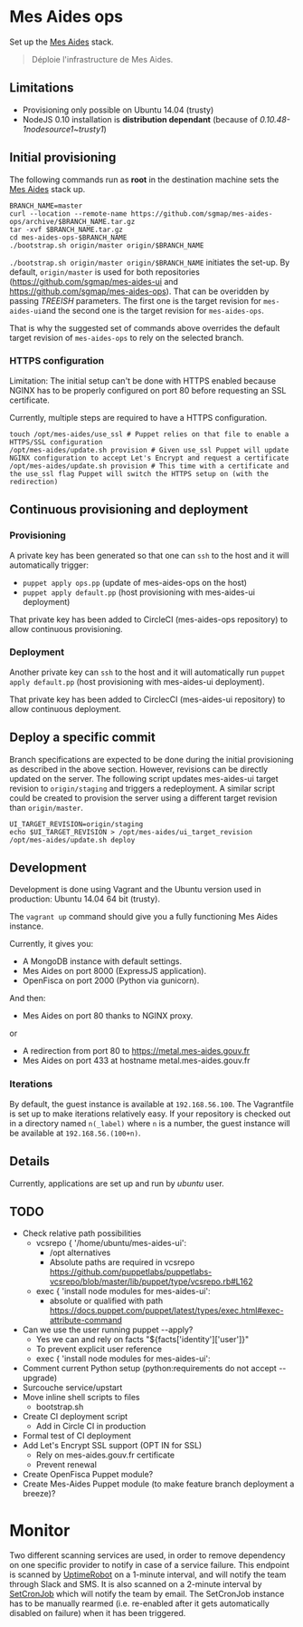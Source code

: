 # Mes Aides ops

Set up the [Mes Aides](https://mes-aides.gouv.fr) stack.

> Déploie l'infrastructure de Mes Aides.


## Limitations

* Provisioning only possible on Ubuntu 14.04 (trusty)
* NodeJS 0.10 installation is **distribution dependant** (because of *0.10.48-1nodesource1~trusty1*)


## Initial provisioning

The following commands run as **root** in the destination machine sets the [Mes Aides](https://mes-aides.gouv.fr) stack up.

```
BRANCH_NAME=master
curl --location --remote-name https://github.com/sgmap/mes-aides-ops/archive/$BRANCH_NAME.tar.gz
tar -xvf $BRANCH_NAME.tar.gz
cd mes-aides-ops-$BRANCH_NAME
./bootstrap.sh origin/master origin/$BRANCH_NAME
```

`./bootstrap.sh origin/master origin/$BRANCH_NAME` initiates the set-up. By default, `origin/master` is used for both repositories (https://github.com/sgmap/mes-aides-ui and https://github.com/sgmap/mes-aides-ops). That can be overidden by passing *TREEISH* parameters. The first one is the target revision for `mes-aides-ui`and the second one is the target revision for `mes-aides-ops`.

That is why the suggested set of commands above overrides the default target revision of `mes-aides-ops` to rely on the selected branch.


### HTTPS configuration

Limitation: The initial setup can't be done with HTTPS enabled because NGINX has to be properly configured on port 80 before requesting an SSL certificate.

Currently, multiple steps are required to have a HTTPS configuration.

```shell
touch /opt/mes-aides/use_ssl # Puppet relies on that file to enable a HTTPS/SSL configuration
/opt/mes-aides/update.sh provision # Given use_ssl Puppet will update NGINX configuration to accept Let's Encrypt and request a certificate
/opt/mes-aides/update.sh provision # This time with a certificate and the use_ssl flag Puppet will switch the HTTPS setup on (with the redirection)
```


## Continuous provisioning and deployment

### Provisioning

A private key has been generated so that one can `ssh` to the host and it will automatically trigger:
- `puppet apply ops.pp` (update of mes-aides-ops on the host)
- `puppet apply default.pp` (host provisioning with mes-aides-ui deployment)

That private key has been added to CircleCI (mes-aides-ops repository) to allow continuous provisioning.


### Deployment

Another private key can `ssh` to the host and it will automatically run `puppet apply default.pp` (host provisioning with mes-aides-ui deployment).

That private key has been added to CirclecCI (mes-aides-ui repository) to allow continuous deployment.


## Deploy a specific commit

Branch specifications are expected to be done during the initial provisioning as described in the above section. However, revisions can be directly updated on the server. The following script updates mes-aides-ui target revision to `origin/staging` and triggers a redeployment. A similar script could be created to provision the server using a different target revision than `origin/master`.

```shell
UI_TARGET_REVISION=origin/staging
echo $UI_TARGET_REVISION > /opt/mes-aides/ui_target_revision
/opt/mes-aides/update.sh deploy
```


## Development

Development is done using Vagrant and the Ubuntu version used in production: Ubuntu 14.04 64 bit (trusty).

The `vagrant up` command should give you a fully functioning Mes Aides instance.

Currently, it gives you:

- A MongoDB instance with default settings.
- Mes Aides on port 8000 (ExpressJS application).
- OpenFisca on port 2000 (Python via gunicorn).

And then:

- Mes Aides on port 80 thanks to NGINX proxy.

or

- A redirection from port 80 to https://metal.mes-aides.gouv.fr
- Mes Aides on port 433 at hostname metal.mes-aides.gouv.fr


### Iterations

By default, the guest instance is available at `192.168.56.100`. The Vagrantfile is set up to make iterations relatively easy. If your repository is checked out in a directory named `n(_label)` where `n` is a number, the guest instance will be available at `192.168.56.(100+n)`.


## Details

Currently, applications are set up and run by *ubuntu* user.


## TODO

- Check relative path possibilities
    + vcsrepo { '/home/ubuntu/mes-aides-ui':
        * /opt alternatives
        * Absolute paths are required in vcsrepo https://github.com/puppetlabs/puppetlabs-vcsrepo/blob/master/lib/puppet/type/vcsrepo.rb#L162
    + exec { 'install node modules for mes-aides-ui':
        * absolute or qualified with path https://docs.puppet.com/puppet/latest/types/exec.html#exec-attribute-command
- Can we use the user running puppet --apply?
    + Yes we can and rely on facts "${facts['identity']['user']}"
    + To prevent explicit user reference
    + exec { 'install node modules for mes-aides-ui':
- Comment current Python setup (python:requirements do not accept --upgrade)
- Surcouche service/upstart
- Move inline shell scripts to files
    + bootstrap.sh
- Create CI deployment script
    + Add in Circle CI in production
- Formal test of CI deployment
- Add Let's Encrypt SSL support (OPT IN for SSL)
    + Rely on mes-aides.gouv.fr certificate
    + Prevent renewal
- Create OpenFisca Puppet module?
- Create Mes-Aides Puppet module (to make feature branch deployment a breeze)?


# Monitor

Two different scanning services are used, in order to remove dependency on one specific provider to notify in case of a service failure.
This endpoint is scanned by [UptimeRobot](https://uptimerobot.com) on a 1-minute interval, and will notify the team through Slack and SMS. It is also scanned on a 2-minute interval by [SetCronJob](https://www.setcronjob.com) which will notify the team by email. The SetCronJob instance has to be manually rearmed (i.e. re-enabled after it gets automatically disabled on failure) when it has been triggered.
